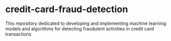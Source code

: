 # credit-card-fraud-detection
 This repository dedicated to developing and implementing machine learning models and algorithms for detecting fraudulent activities in credit card transactions
